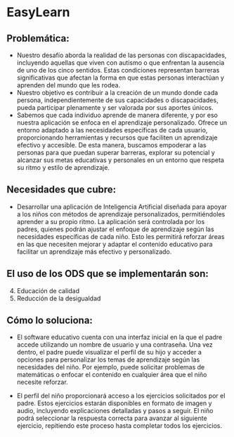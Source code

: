 # EasyLearn

## Problemática:
- Nuestro desafío aborda la realidad de las personas con discapacidades, incluyendo aquellas que viven con autismo o que enfrentan la ausencia de uno de los cinco sentidos. Estas condiciones representan barreras significativas que afectan la forma en que estas personas interactúan y aprenden del mundo que les rodea.
- Nuestro objetivo es contribuir a la creación de un mundo donde cada persona, independientemente de sus capacidades o discapacidades, pueda participar plenamente y ser valorada por sus aportes únicos. 
- Sabemos que cada individuo aprende de manera diferente, y por eso nuestra aplicación se enfoca en el aprendizaje personalizado. Ofrece un entorno adaptado a las necesidades específicas de cada usuario, proporcionando herramientas y recursos que faciliten un aprendizaje efectivo y accesible. De esta manera, buscamos empoderar a las personas para que puedan superar barreras, explorar su potencial y alcanzar sus metas educativas y personales en un entorno que respeta su ritmo y estilo de aprendizaje.

## Necesidades que cubre:
- Desarrollar una aplicación de Inteligencia Artificial diseñada para apoyar a los niños con métodos de aprendizaje personalizados, permitiéndoles aprender a su propio ritmo. La aplicación será controlada por los padres, quienes podrán ajustar el enfoque de aprendizaje según las necesidades específicas de cada niño. Esto les permitirá reforzar áreas en las que necesiten mejorar y adaptar el contenido educativo para facilitar un aprendizaje más efectivo y personalizado.

## El uso de los ODS que se implementarán son:
4. Educación de calidad
10. Reducción de la desigualdad

## Cómo lo soluciona:
- El software educativo cuenta con una interfaz inicial en la que el padre accede utilizando un nombre de usuario y una contraseña. Una vez dentro, el padre puede visualizar el perfil de su hijo y acceder a opciones para personalizar los temas de aprendizaje según las necesidades del niño. Por ejemplo, puede solicitar problemas de matemáticas o enfocar el contenido en cualquier área que el niño necesite reforzar.

- El perfil del niño proporcionará acceso a los ejercicios solicitados por el padre. Estos ejercicios estarán disponibles en formato de imagen y audio, incluyendo explicaciones detalladas y pasos a seguir. El niño podrá seleccionar la respuesta correcta para avanzar al siguiente ejercicio, repitiendo este proceso hasta completar todos los ejercicios.

